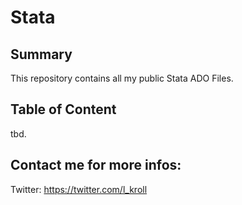 # Stata

## Summary
This repository contains all my public Stata ADO Files.

## Table of Content

tbd.

## Contact me for more infos:
Twitter: https://twitter.com/l_kroll

